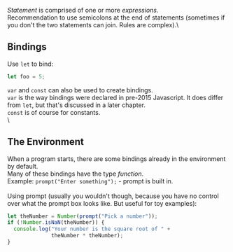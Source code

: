 _Statement_ is comprised of one or more _expressions_. \
Recommendation to use semicolons at the end of statements (sometimes if you don't the two statements can join. Rules are complex).\


## Bindings

Use `let` to bind:

```javascript
let foo = 5;
```

`var` and `const` can also be used to create bindings. \
`var` is the way bindings were declared in pre-2015 Javascript. It does differ from `let`, but that's discussed in a later chapter. \
`const` is of course for constants. \
\

## The Environment

When a program starts, there are some bindings already in the environment by default. \
Many of these bindings have the type _function_. \
Example: `prompt("Enter something");` - prompt is built in. \
\
Using prompt (usually you wouldn't though, because you have no control over what the prompt box looks like. But useful for toy examples):

```javascript
let theNumber = Number(prompt("Pick a number"));
if (!Number.isNaN(theNumber)) {
  console.log("Your number is the square root of " +
              theNumber * theNumber);
}
```
